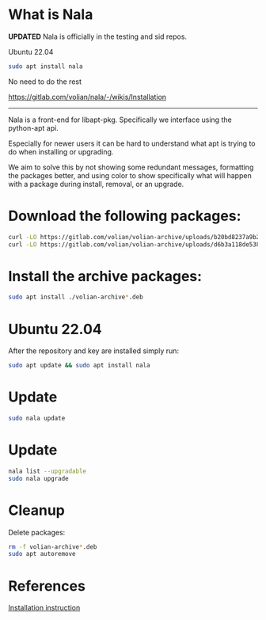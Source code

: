 # What is Nala

**UPDATED**
Nala is officially in the testing and sid repos.

Ubuntu 22.04
```sh
sudo apt install nala
```

No need to do the rest

https://gitlab.com/volian/nala/-/wikis/Installation

---
Nala is a front-end for libapt-pkg. Specifically we interface using the python-apt api.

Especially for newer users it can be hard to understand what apt is trying to do when installing or upgrading.

We aim to solve this by not showing some redundant messages, formatting the packages better, and using color to show specifically what will happen with a package during install, removal, or an upgrade.

# Download the following packages:

```sh
curl -LO https://gitlab.com/volian/volian-archive/uploads/b20bd8237a9b20f5a82f461ed0704ad4/volian-archive-keyring_0.1.0_all.deb
curl -LO https://gitlab.com/volian/volian-archive/uploads/d6b3a118de5384a0be2462905f7e4301/volian-archive-nala_0.1.0_all.deb
```

# Install the archive packages:
```sh
sudo apt install ./volian-archive*.deb
```

# Ubuntu 22.04
After the repository and key are installed simply run:
```sh
sudo apt update && sudo apt install nala
```

# Update
```sh
sudo nala update
```

# Update
```sh
nala list --upgradable
sudo nala upgrade
```

# Cleanup
Delete packages:
```sh
rm -f volian-archive*.deb
sudo apt autoremove
```

# References
[Installation instruction](https://gitlab.com/volian/nala/-/wikis/Installation)  
